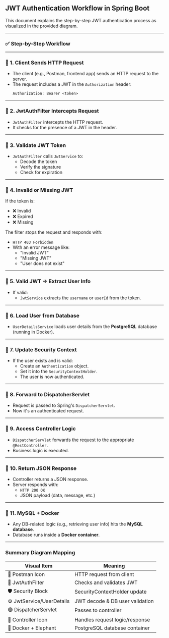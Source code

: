 ## JWT Authentication Workflow in Spring Boot

This document explains the step-by-step JWT authentication process as visualized in the provided diagram.

---

### ✅ Step-by-Step Workflow

---

### 🔹 1. Client Sends HTTP Request
- The client (e.g., Postman, frontend app) sends an HTTP request to the server.
- The request includes a JWT in the `Authorization` header:
  ```
  Authorization: Bearer <token>
  ```

---

### 🔹 2. JwtAuthFilter Intercepts Request
- `JwtAuthFilter` intercepts the HTTP request.
- It checks for the presence of a JWT in the header.

---

### 🔹 3. Validate JWT Token
- `JwtAuthFilter` calls `JwtService` to:
  - Decode the token
  - Verify the signature
  - Check for expiration

---

### 🔹 4. Invalid or Missing JWT
If the token is:
- ❌ Invalid
- ❌ Expired
- ❌ Missing

The filter stops the request and responds with:
- `HTTP 403 Forbidden`
- With an error message like:
  - "Invalid JWT"
  - "Missing JWT"
  - "User does not exist"

---

### 🔹 5. Valid JWT → Extract User Info
- If valid:
  - `JwtService` extracts the `username` or `userId` from the token.

---

### 🔹 6. Load User from Database
- `UserDetailsService` loads user details from the **PostgreSQL** database (running in Docker).

---

### 🔹 7. Update Security Context
- If the user exists and is valid:
  - Create an `Authentication` object.
  - Set it into the `SecurityContextHolder`.
  - The user is now authenticated.

---

### 🔹 8. Forward to DispatcherServlet
- Request is passed to Spring's `DispatcherServlet`.
- Now it's an authenticated request.

---

### 🔹 9. Access Controller Logic
- `DispatcherServlet` forwards the request to the appropriate `@RestController`.
- Business logic is executed.

---

### 🔹 10. Return JSON Response
- Controller returns a JSON response.
- Server responds with:
  - `HTTP 200 OK`
  - JSON payload (data, message, etc.)

---

### 🔹 11. MySQL + Docker
- Any DB-related logic (e.g., retrieving user info) hits the **MySQL database**.
- Database runs inside a **Docker container**.

---

### Summary Diagram Mapping
| Visual Item              | Meaning                          |
|--------------------------|----------------------------------|
| 🔴 Postman Icon           | HTTP request from client         |
| 🔲 JwtAuthFilter         | Checks and validates JWT         |
| 🛡️ Security Block         | SecurityContextHolder update     |
| ⚙️ JwtService/UserDetails | JWT decode & DB user validation  |
| 🟢 DispatcherServlet       | Passes to controller             |
| 📄 Controller Icon         | Handles request logic/response   |
| 🐳 Docker + Elephant       | PostgreSQL database container    |